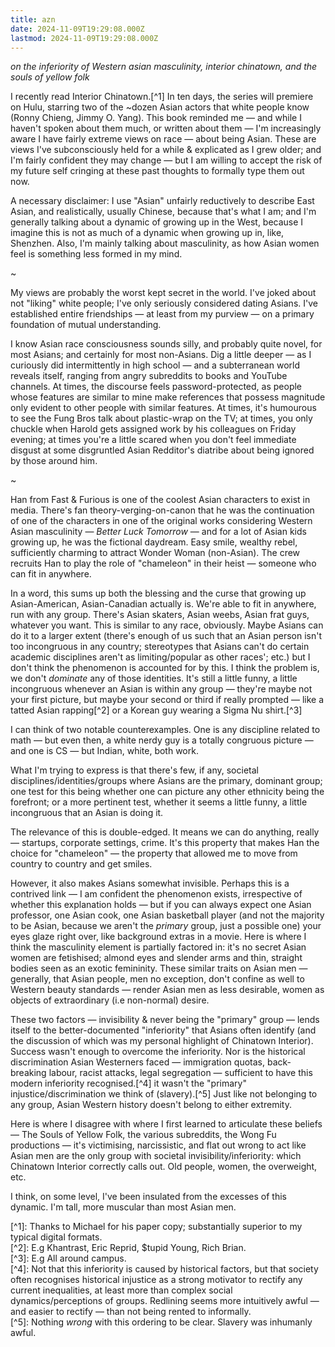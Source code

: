 ```yaml
---
title: azn
date: 2024-11-09T19:29:08.000Z
lastmod: 2024-11-09T19:29:08.000Z
---
```

*on the inferiority of Western asian masculinity, interior chinatown, and the souls of yellow folk*

I recently read Interior Chinatown.\[^1] In ten days, the series will premiere on Hulu, starring two of the ~dozen Asian actors that white people know (Ronny Chieng, Jimmy O. Yang). This book reminded me — and while I haven't spoken about them much, or written about them — I'm increasingly aware I have fairly extreme views on race — about being Asian. These are views I've subconsciously held for a while & explicated as I grew older; and I'm fairly confident they may change — but I am willing to accept the risk of my future self cringing at these past thoughts to formally type them out now.

A necessary disclaimer: I use "Asian" unfairly reductively to describe East Asian, and realistically, usually Chinese, because that's what I am; and I'm generally talking about a dynamic of growing up in the West, because I imagine this is not as much of a dynamic when growing up in, like, Shenzhen. Also, I'm mainly talking about masculinity, as how Asian women feel is something less formed in my mind.

\~

My views are probably the worst kept secret in the world. I've joked about not "liking" white people; I've only seriously considered dating Asians. I've established entire friendships — at least from my purview — on a primary foundation of mutual understanding.

I know Asian race consciousness sounds silly, and probably quite novel, for most Asians; and certainly for most non-Asians. Dig a little deeper — as I curiously did intermittently in high school — and a subterranean world reveals itself, ranging from angry subreddits to books and YouTube channels. At times, the discourse feels password-protected, as people whose features are similar to mine make references that possess magnitude only evident to other people with similar features. At times, it's humourous to see the Fung Bros talk about plastic-wrap on the TV; at times, you only chuckle when Harold gets assigned work by his colleagues on Friday evening; at times you're a little scared when you don't feel immediate disgust at some disgruntled Asian Redditor's diatribe about being ignored by those around him.

\~

Han from Fast & Furious is one of the coolest Asian characters to exist in media. There's fan theory-verging-on-canon that he was the continuation of one of the  characters in one of the original works considering Western Asian masculinity — *Better Luck Tomorrow* — and for a lot of Asian kids growing up, he was the fictional daydream. Easy smile, wealthy rebel, sufficiently charming to attract Wonder Woman (non-Asian). The crew recruits Han to play the role of "chameleon" in their heist — someone who can fit in anywhere.

In a word, this sums up both the blessing and the curse that growing up Asian-American, Asian-Canadian actually is. We're able to fit in anywhere, run with any group. There's Asian skaters, Asian weebs, Asian frat guys, whatever you want. This is similar to any race, obviously. Maybe Asians can do it to a larger extent (there's enough of us such that an Asian person isn't too incongruous in any country; stereotypes that Asians can't do certain academic disciplines aren't as limiting/popular as other races'; etc.) but I don't think the phenomenon is accounted for by this. I think the problem is, we don't *dominate* any of those identities. It's still a little funny, a little incongruous whenever an Asian is within any group — they're maybe not your first picture, but maybe your second or third if really prompted — like a tatted Asian rapping\[^2] or a Korean guy wearing a Sigma Nu shirt.\[^3]

I can think of two notable counterexamples. One is any discipline related to math — but even then, a white nerdy guy is a totally congruous picture — and one is CS — but Indian, white, both work.

What I'm trying to express is that there's few, if any, societal disciplines/identities/groups where Asians are the primary, dominant group; one test for this being whether one can picture any other ethnicity being the forefront; or a more pertinent test, whether it seems a little funny, a little incongruous that an Asian is doing it.

The relevance of this is double-edged. It means we can do anything, really — startups, corporate settings, crime. It's this property that makes Han the choice for "chameleon" — the property that allowed me to move from country to country and get smiles.

However, it also makes Asians somewhat invisible. Perhaps this is a contrived link — I am confident the phenomenon exists, irrespective of whether this explanation holds — but if you can always expect one Asian professor, one Asian cook, one Asian basketball player (and not the majority to be Asian, because we aren't the *primary* group, just a possible one) your eyes glaze right over, like background extras in a movie. Here is where I think the masculinity element is partially factored in: it's no secret Asian women are fetishised; almond eyes and slender arms and thin, straight bodies seen as an exotic femininity. These similar traits on Asian men — generally, that Asian people, men no exception, don't confine as well to Western beauty standards — render Asian men as less desirable, women as objects of extraordinary (i.e non-normal) desire.

These two factors — invisibility & never being the "primary" group — lends itself to the better-documented "inferiority" that Asians often identify (and the discussion of which was my personal highlight of Chinatown Interior). Success wasn't enough to overcome the inferiority. Nor is the historical discrimination Asian Westerners faced — immigration quotas, back-breaking labour, racist attacks, legal segregation — sufficient to have this modern inferiority recognised.\[^4] it wasn't the "primary" injustice/discrimination we think of (slavery).\[^5] Just like not belonging to any group, Asian Western history doesn't belong to either extremity.

Here is where I disagree with where I first learned to articulate these beliefs — The Souls of Yellow Folk, the various subreddits, the Wong Fu productions — it's victimising, narcissistic, and flat out wrong to act like Asian men are the only  group with societal invisibility/inferiority: which Chinatown Interior correctly calls out. Old people, women, the overweight, etc.

I think, on some level, I've been insulated from the excesses of this dynamic. I'm tall, more muscular than most Asian men.

\[^1]: Thanks to Michael for his paper copy; substantially superior to my typical digital formats.\
\[^2]: E.g Khantrast, Eric Reprid, \$tupid Young, Rich Brian.\
\[^3]: E.g All around campus.\
\[^4]: Not that this inferiority is caused by historical factors, but that society often recognises historical injustice as a strong motivator to rectify any current inequalities, at least more than complex social dynamics/perceptions of groups. Redlining seems more intuitively awful — and easier to rectify — than not being rented to informally.\
\[^5]: Nothing *wrong* with this ordering to be clear. Slavery was inhumanly awful.
